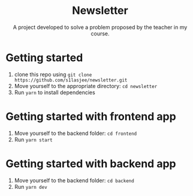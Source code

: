<h1 align="center">
<br>
  Newsletter
</h1>

<p align="center">A project developed to solve a problem proposed by the teacher in my course.</p>

# Getting started

1. clone this repo using `git clone https://github.com/s1lasjee/newsletter.git`
2. Move yourself to the appropriate directory: `cd newsletter`
3. Run `yarn` to install dependencies

# Getting started with frontend app

1. Move yourself to the backend folder: `cd frontend`
2. Run `yarn start`

# Getting started with backend app

1. Move yourself to the backend folder: `cd backend`
2. Run `yarn dev`
